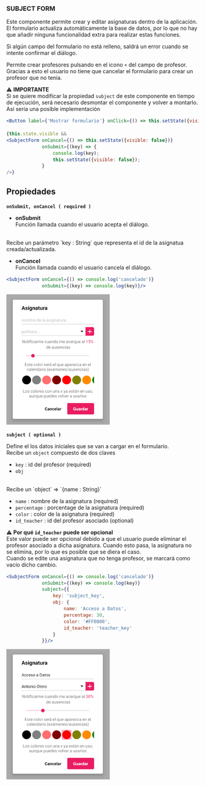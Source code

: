 ### SUBJECT FORM

Este componente permite crear y editar asignaturas dentro de la aplicación.
<br>
El formulario actualiza automáticamente la base de datos, por lo que no hay que añadir ninguna funcionalidad extra para realizar estas funciones.

Si algún campo del formulario no está relleno, saldrá un error cuando se intente confirmar el diálogo.

Permite crear profesores pulsando en el icono `+` del campo de profesor. Gracias a esto el usuario no tiene que cancelar el formulario para crear un profesor que no tenia.

&#9888; **IMPORTANTE**
<br>
Si se quiere modificar la propiedad `subject` de este componente en tiempo de ejecución, será necesario desmontar el componente y volver a montarlo.
<br>
Así sería una posible implementación
```jsx
<Button label={'Mostrar formulario'} onClick={() => this.setState({visible: true})}/>

{this.state.visible && 
<SubjectForm onCancel={() => this.setState({visible: false})}
			 onSubmit={(key) => {
				 console.log(key);
				 this.setState({visible: false});
			 }
/>}
```

**Propiedades**
-

**`onSubmit, onCancel ( required )`**

- **onSubmit**<br>
Función llamada cuando el usuario acepta el diálogo.
<br>
Recibe un parámetro `key : String` que representa el id de la asignatua creada/actualizada.

- **onCancel**<br>
Función llamada cuando el usuario cancela el diálogo.

<div style="page-break-after: always;"></div>

```jsx
<SubjectForm onCancel={() => console.log('cancelado')}
			 onSubmit={(key) => console.log(key)}/>
```
![comp_formSubject](../assets/2_PROTOTYPE/comp_formSubject/comp_formSubject.png)

**`subject ( optional )`**

Define el los datos iniciales que se van a cargar en el formulario.
<br>
Recibe un `object` compuesto de dos claves

- `key` : id del profesor (required)
- `obj`
<br>
Recibe un `object` => `{name : String}`

  - `name` : nombre de la asignatura (required)
  - `percentage` : porcentage de la asignatura (required)
  - `color` : color de la asignatura (required)
  - `id_teacher` : id del profesor asociado (optional)

<div style="page-break-after: always;"></div>

&#9888; **Por qué `id_teacher` puede ser opcional**
<br>
Este valor puede ser opcional debido a que el usuario puede eliminar el profesor asociado a dicha asignatura. Cuando esto pasa, la asignatura no se elimina, por lo que es posible que se diera el caso.
<br>
Cuando se edite una asignatura que no tenga profesor, se marcará como vacío dicho cambio.

```jsx
<SubjectForm onCancel={() => console.log('cancelado')}
			 onSubmit={(key) => console.log(key)}
			 subject={{
				 key: 'subject_key',
				 obj: {
					 name: 'Acceso a Datos',
					 percentage: 30,
					 color: '#FF0000',
					 id_teacher: 'teacher_key'
				 }
			 }}/>
```
![comp_formSubject_subject](../assets/2_PROTOTYPE/comp_formSubject/comp_formSubject_subject.png)

<div style="page-break-after: always;"></div>